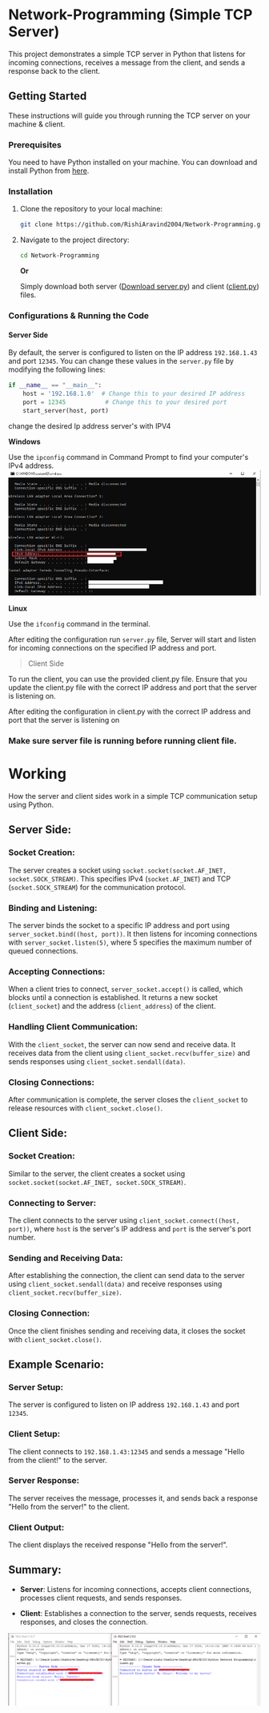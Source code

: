 # Network-Programming (Simple TCP Server)

This project demonstrates a simple TCP server in Python that listens for incoming connections, receives a message from the client, and sends a response back to the client.

## Getting Started

These instructions will guide you through running the TCP server on your machine & client.

### Prerequisites

You need to have Python installed on your machine. You can download and install Python from [here](https://www.python.org/downloads/).

### Installation

1. Clone the repository to your local machine:

    ```bash
    git clone https://github.com/RishiAravind2004/Network-Programming.git
    ```

2. Navigate to the project directory:

    ```bash
    cd Network-Programming
    ```

    **Or**

    Simply download both server (<a href="https://github.com/RishiAravind2004/Network-Programming/raw/main/server.py" download>Download server.py</a>) and client ([client.py](https://github.com/RishiAravind2004/Network-Programming/raw/main/client.py)) files.

### Configurations & Running the Code

#### Server Side

By default, the server is configured to listen on the IP address `192.168.1.43` and port `12345`. You can change these values in the `server.py` file by modifying the following lines:

```python
if __name__ == "__main__":
    host = '192.168.1.0'  # Change this to your desired IP address
    port = 12345           # Change this to your desired port
    start_server(host, port)
```
change the desired Ip address server's with IPV4

**Windows**

Use the `ipconfig` command in Command Prompt to find your computer's IPv4 address.
![alt text](image.png)

**Linux**

Use the `ifconfig` command in the terminal.

After editing the configuration run `server.py` file, Server will start and listen for incoming connections on the specified IP address and port.

> Client Side

To run the client, you can use the provided client.py file. Ensure that you update the client.py file with the correct IP address and port that the server is listening on.

After editing the configuration in client.py with the correct IP address and port that the server is listening on

### Make sure server file is running before running client file.

# Working

How the server and client sides work in a simple TCP communication setup using Python.

## Server Side:

### Socket Creation:

The server creates a socket using `socket.socket(socket.AF_INET, socket.SOCK_STREAM)`. This specifies IPv4 (`socket.AF_INET`) and TCP (`socket.SOCK_STREAM`) for the communication protocol.

### Binding and Listening:

The server binds the socket to a specific IP address and port using `server_socket.bind((host, port))`.
It then listens for incoming connections with `server_socket.listen(5)`, where 5 specifies the maximum number of queued connections.

### Accepting Connections:

When a client tries to connect, `server_socket.accept()` is called, which blocks until a connection is established.
It returns a new socket (`client_socket`) and the address (`client_address`) of the client.

### Handling Client Communication:

With the `client_socket`, the server can now send and receive data.
It receives data from the client using `client_socket.recv(buffer_size)` and sends responses using `client_socket.sendall(data)`.

### Closing Connections:

After communication is complete, the server closes the `client_socket` to release resources with `client_socket.close()`.

## Client Side:

### Socket Creation:

Similar to the server, the client creates a socket using `socket.socket(socket.AF_INET, socket.SOCK_STREAM)`.

### Connecting to Server:

The client connects to the server using `client_socket.connect((host, port))`, where `host` is the server's IP address and `port` is the server's port number.

### Sending and Receiving Data:

After establishing the connection, the client can send data to the server using `client_socket.sendall(data)` and receive responses using `client_socket.recv(buffer_size)`.

### Closing Connection:

Once the client finishes sending and receiving data, it closes the socket with `client_socket.close()`.

## Example Scenario:

### Server Setup:

The server is configured to listen on IP address `192.168.1.43` and port `12345`.

### Client Setup:

The client connects to `192.168.1.43:12345` and sends a message "Hello from the client!" to the server.

### Server Response:

The server receives the message, processes it, and sends back a response "Hello from the server!" to the client.

### Client Output:

The client displays the received response "Hello from the server!".

## Summary:

- **Server**: Listens for incoming connections, accepts client connections, processes client requests, and sends responses.
  
- **Client**: Establishes a connection to the server, sends requests, receives responses, and closes the connection.

![alt text](image-1.png)
